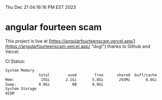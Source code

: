 Thu Dec 21 04:16:16 PM EST 2023

# angular fourteen scam


This project is live at [https://angularfourteenscam.vercel.app/](https://angularfourteenscam.vercel.app/ "dog!") thanks to Github and Vercel.

CI Status: 

```bash
System Memory
               total        used        free      shared  buff/cache   available
Mem:            15Gi       2.1Gi       5.8Gi       293Mi       8.0Gi        13Gi
Swap:          8.0Gi          0B       8.0Gi
System Storage
925M	.
```
```bash
